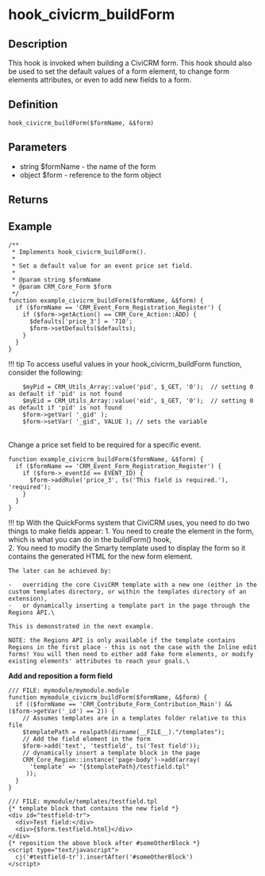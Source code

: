 # hook_civicrm_buildForm

## Description

This hook is invoked when building a CiviCRM form. This hook should also
be used to set the default values of a form element, to change form
elements attributes, or even to add new fields to a form.

## Definition

    hook_civicrm_buildForm($formName, &$form)

## Parameters

-   string $formName - the name of the form
-   object $form - reference to the form object

## Returns

## Example

    /**
     * Implements hook_civicrm_buildForm().
     *
     * Set a default value for an event price set field.
     *
     * @param string $formName
     * @param CRM_Core_Form $form
     */
    function example_civicrm_buildForm($formName, &$form) {
      if ($formName == 'CRM_Event_Form_Registration_Register') {
        if ($form->getAction() == CRM_Core_Action::ADD) {
          $defaults['price_3'] = '710';
          $form->setDefaults($defaults);
        }
      }
    }





!!! tip
    To access useful values in your hook_civicrm_buildForm function, consider the following:

        $myPid = CRM_Utils_Array::value('pid', $_GET, '0');  // setting 0 as default if 'pid' is not found
        $myEid = CRM_Utils_Array::value('eid', $_GET, '0');  // setting 0 as default if 'pid' is not found
        $form->getVar( '_gid' );
        $form->setVar( '_gid', VALUE ); // sets the variable


\
 Change a price set field to be required for a specific event.

    function example_civicrm_buildForm($formName, &$form) {
      if ($formName == 'CRM_Event_Form_Registration_Register') {
        if ($form->_eventId == EVENT_ID) {
          $form->addRule('price_3', ts('This field is required.'), 'required');
        }
      }
    }

!!! tip
    With the QuickForms system that CiviCRM uses, you need to do two things to make fields appear:
     1. You need to create the element in the form, which is what you can do in the buildForm() hook,\
     2. You need to modify the Smarty template used to display the form so it contains the generated HTML for the new form element.

    The later can be achieved by:

    -   overriding the core CiviCRM template with a new one (either in the custom templates directory, or within the templates directory of an extension),
    -   or dynamically inserting a template part in the page through the Regions API.\

    This is demonstrated in the next example.

    NOTE: the Regions API is only available if the template contains Regions in the first place - this is not the case with the Inline edit forms! You will then need to either add fake form elements, or modify existing elements' attributes to reach your goals.\



**Add and reposition a form field**

    /// FILE: mymodule/mymodule.module
    function mymodule_civicrm_buildForm($formName, &$form) {
      if (($formName == 'CRM_Contribute_Form_Contribution_Main') && ($form->getVar('_id') == 2)) {
        // Assumes templates are in a templates folder relative to this file
        $templatePath = realpath(dirname(__FILE__)."/templates");
        // Add the field element in the form
        $form->add('text', 'testfield', ts('Test field'));
        // dynamically insert a template block in the page
        CRM_Core_Region::instance('page-body')->add(array(
          'template' => "{$templatePath}/testfield.tpl"
         ));
      }
    }

    /// FILE: mymodule/templates/testfield.tpl
    {* template block that contains the new field *}
    <div id="testfield-tr">
      <div>Test field:</div>
      <div>{$form.testfield.html}</div>
    </div>
    {* reposition the above block after #someOtherBlock *}
    <script type="text/javascript">
      cj('#testfield-tr').insertAfter('#someOtherBlock')
    </script>